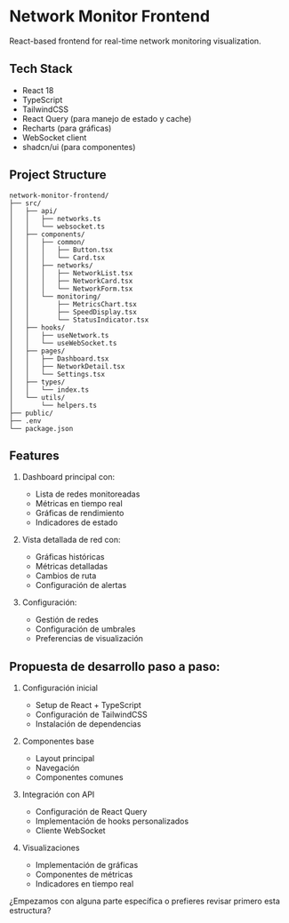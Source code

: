 # Network Monitor Frontend

React-based frontend for real-time network monitoring visualization.

## Tech Stack

- React 18
- TypeScript
- TailwindCSS
- React Query (para manejo de estado y cache)
- Recharts (para gráficas)
- WebSocket client
- shadcn/ui (para componentes)

## Project Structure

```
network-monitor-frontend/
├── src/
│   ├── api/
│   │   ├── networks.ts
│   │   └── websocket.ts
│   ├── components/
│   │   ├── common/
│   │   │   ├── Button.tsx
│   │   │   └── Card.tsx
│   │   ├── networks/
│   │   │   ├── NetworkList.tsx
│   │   │   ├── NetworkCard.tsx
│   │   │   └── NetworkForm.tsx
│   │   └── monitoring/
│   │       ├── MetricsChart.tsx
│   │       ├── SpeedDisplay.tsx
│   │       └── StatusIndicator.tsx
│   ├── hooks/
│   │   ├── useNetwork.ts
│   │   └── useWebSocket.ts
│   ├── pages/
│   │   ├── Dashboard.tsx
│   │   ├── NetworkDetail.tsx
│   │   └── Settings.tsx
│   ├── types/
│   │   └── index.ts
│   └── utils/
│       └── helpers.ts
├── public/
├── .env
└── package.json
```

## Features

1. Dashboard principal con:

   - Lista de redes monitoreadas
   - Métricas en tiempo real
   - Gráficas de rendimiento
   - Indicadores de estado

2. Vista detallada de red con:

   - Gráficas históricas
   - Métricas detalladas
   - Cambios de ruta
   - Configuración de alertas

3. Configuración:
   - Gestión de redes
   - Configuración de umbrales
   - Preferencias de visualización

## Propuesta de desarrollo paso a paso:

1. Configuración inicial

   - Setup de React + TypeScript
   - Configuración de TailwindCSS
   - Instalación de dependencias

2. Componentes base

   - Layout principal
   - Navegación
   - Componentes comunes

3. Integración con API

   - Configuración de React Query
   - Implementación de hooks personalizados
   - Cliente WebSocket

4. Visualizaciones
   - Implementación de gráficas
   - Componentes de métricas
   - Indicadores en tiempo real

¿Empezamos con alguna parte específica o prefieres revisar primero esta estructura?

